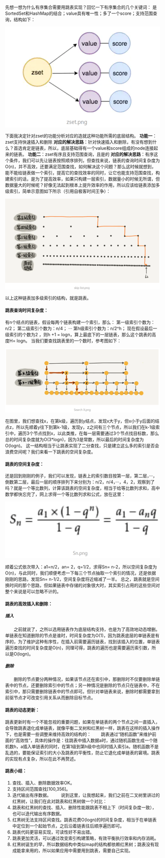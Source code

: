 先想一想为什么有序集合需要用跳表实现？回忆一下有序集合的几个关键词：
是SortedSet和HashMap的结合；value具有唯一性；多了一个score；支持范围查询，结构如下：

![](../images/redis/zset-1.jpg)

下面我决定针对zset的功能分析对应的造就这种功能所需的底层结构。
**功能一**：zset支持快速插入和删除
**对应的解决思路**：针对快速插入和删除，有没有想到什么？首选肯定是链表，所以，底层基础得有一个value和score组成的node连接起来的链表。
**功能二**：zset有序且支持范围查询，且是的
**对应的解决思路**：有序这个条件，我们可以先让链表按照顺序排列，但查找来说，链表的查询时间复杂度为O(n)，并不高效，还要满足范围查找，如何解决这个问题？那么这时候就想到，能不能给链表做一个索引，提高它的查找效率的同时，让它也能支持范围查找，构建索引的话，是为了提高效率，如果只构建一层索引，数据量小的时候无所谓，但数据量大的时候呢？好像无法起到根本上提升效率的作用，所以应该给链表添加多级索引，简单示意图如下所示（引用自极客时间王争）：

![](../images/redis/zset-2.png)

以上这种链表加多级索引的结构，就是跳表。

 

#### 跳表查询时间复杂度：

有n个结点的链表，假设每两个链表构建一个索引，那么：
第一级索引个数为：n/2；
第二级索引个数为：n/4；
···
第h级索引个数为：n/2^h；
现在假设最后一级索引的个数为2 ，则h +1 = logn，算上最底下的一层链表，那么这个跳表的高度H= logn。
当我们要查找跳表里的一个数时，参考图如下：

![](../images/redis/zset-3.png)

在图里，我们想查找x，在第k级，遍历到y结点，发现x大于y，但x小于y后面的结点z，所以先顺着y往下到第k-1级，发现y，z之间有三个节点，所以我们在k-1级索引中，遍历3个节点找到x，以此类推，在每一层需要通过3个节点找目标数，那么总的时间复杂度就为O(3*logn)，因为3是常数，所以最后的时间复杂度为O(logn)。
这一结构相当于让跳表实现了二分查找，只是建立这么多的索引是否会浪费空间呢？我们来看一下跳表的空间复杂度。

#### 跳表的空间复杂度：

还是回到刚刚的例子，我们可以发现，链表上的索引数目按第一层，第二层，···，倒数第二层，最后一层的顺序排列下来分别为：n/2，n/4，···，4，2，观察到了吗？就是一个等比数列，计算该跳表的空间复杂度，相当于给等比数列求和，高中数学都快忘完了，网上求得一个等比数列求和公式，放在这里：

![](../images/redis/zset-4.png)

顺着公式依次带入：a1=n/2，an= 2，q=1/2，求得Sn= n-2，所以空间复杂度为O(n)，与此同时，我们顺便考虑一下每三个节点抽取一个索引的情况，还是依据刚刚的思路，发现Sn= n-1/2，空间复杂度将近缩减了一半。
总之，跳表就是空间换时间的那个思路，但如果链表中存储的对象很大时，其实索引占用的这些空间对整个来说是可以忽略不计的。

#### 跳表的高效插入和删除：

##### 插入

  之前就说了，之所以选用链表作为底层结构支持，也是为了高效地动态增删。单链表在知道删除的节点是谁时，时间复杂度为O(1)，因为跳表底层的单链表是有序的，为了维护这种有序性，在插入前需要遍历链表，找到该插入的位置，单链表遍历查找的时间复杂度是O(n)，同理可得，跳表的遍历也是需要遍历索引数，所以是O(logn)。

##### 删除

  删除的节点要分两种情况，如果该节点还在索引中，那删除时不仅要删除单链表中的节点，还要删除索引中的节点；另一种情况是删除的节点只在链表中，不在索引中，那只需要删除链表中的节点即可。但针对单链表来说，删除时都需要拿到前驱节点才可改变引用关系从而删除目标节点。

#### 跳表的动态更新：

跳表更新时有一个不能忽视的重要问题，如果在单链表的两个节点之间一直插入，会导致跳表退化成单链表，就像平衡二叉树和红黑树一样，跳表在这样的插入操作下，也是需要一些调整来维持高效的结构的：
  跳表通过“随机函数”来维护前面的“高效性”，具体的操作是：往跳表中插入数据a时，通过随机函数生成一个随机数h，a插入单链表的同时，在第1级到第h级中也同时插入索引a。随机函数不是乱选的，要能保证索引的大小及跳表的平衡性，防止它退化成单链表的窘境。跳表的实现有点复杂，所以在此不再赘述。

#### 跳表小结：

1. 查找、插入、删除数据效率OK。
2. 支持区间范围查找[100,356]。
3. 迭代输出有序数据。
     说到这里，让我想起来，我们之前在二叉树里讲过的红黑树，让我们在此对跳表和红黑树做一个对比：
4. 跳表和红黑树的查找、插入、删除性能跟跳表不相上下（时间复杂度一致），也可以迭代输出有序数据。
5. 红黑树无法支持区间查找。跳表花费O(logn)的时间复杂度，相当于在单链表中定位到一个起始节点，之后沿着链表往后顺序遍历即可。
6. 跳表代码更容易实现，可读性好不易出错。
7. 跳表更加灵活，可以通过改变索引构建策略，有效平衡执行效率和内存消耗。
8. 红黑树诞生的早，所以数据结构中类似map的结构都依赖红黑树；跳表没有现成能拿来用的，所以如果应用中需要用到跳表，需要自己实现。